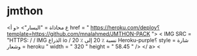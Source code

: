 # jmthon

<ع محاذاة = "اليسار"> <و أ href = " https://heroku.com/deploy؟template=https://github.com/mnalahmed/JMTHON-PACK "> < IMG  SRC = "HTTPS: / / IMG الذراع io / نسبة ٪ 20 إلى ٪ 20 Heroku-purple؟ style = شارة وشعار = heroku " width = " 320 " height = " 58.45 " /> </ a> <
